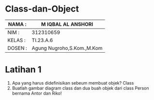 # Class-dan-Object

| NAMA  :| M IQBAL AL ANSHORI |
| --- | --- |
| NIM   :| 312310659 |
| KELAS :| TI.23.A.6 |
| DOSEN :| Agung Nugroho,S.Kom.,M.Kom |

# Latihan 1
1. Apa yang harus didefinisikan sebeum membuat objek? Class
2. Buatlah gambar diagram class dan dua buah objek dari class Person bernama Antor dan Riko!
